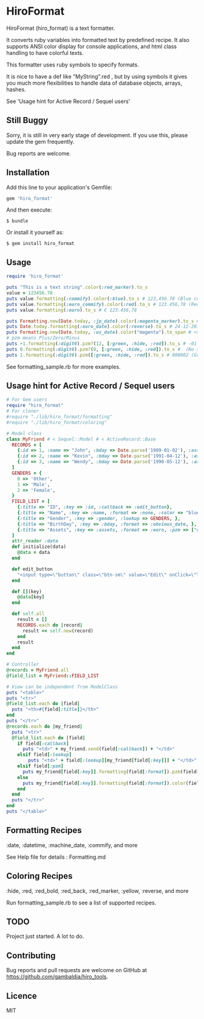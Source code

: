# HiroFormat

HiroFormat (hiro_format) is a text formatter.

It converts ruby variables into formatted text by predefined recipe.
It also supports ANSI color display for console applications, and html class handling to have colorful texts.

This formatter uses ruby symbols to specify formats.

It is nice to have a def like "MyString".red , but by using symbols it gives you much more flexibilities to handle data of database objects, arrays, hashes.

See 'Usage hint for Active Record  / Sequel users'


## Still Buggy

Sorry, it is still in very early stage of development. If you use this, please update the gem frequently.

Bug reports are welcome.

## Installation

Add this line to your application's Gemfile:

```ruby
gem 'hiro_format'
```

And then execute:

    $ bundle

Or install it yourself as:

    $ gem install hiro_format

## Usage

~~~ruby
require 'hiro_format'

puts "This is a text string".color(:red_marker).to_s
value = 123456.78
puts value.formatting(:commify).color(:blue).to_s # 123,456.78 (Blue color)
puts value.formatting(:euro_commify).color(:red).to_s # 123.456,78 (Red color)
puts value.formatting(:euro).to_s # € 123.456,78

puts Formatting.new(Date.today, :jp_date).color(:magenta_marker).to_s # 2017-12-24
puts Date.today.formatting(:euro_date).color(:reverse).to_s # 24-12-2017
puts Formatting.new(Date.today, :us_date).color("magenta").to_span # <span class="magenta">12-24-2017</span>
# pzm means Plus/Zero/Minus
puts -1.formatting(:digit6).pzm?(12, [:green, :hide, :red]).to_s # -01 (Green)
puts 0.formatting(:digit6).pzm?(0, [:green, :hide, :red]).to_s #  (No show)
puts 1.formatting(:digit6).pzm([:green, :hide, :red]).to_s # 000002 (Green)
~~~

See formatting_sample.rb for more examples.


## Usage hint for Active Record  / Sequel users

~~~ruby
# For Gem users
require "hiro_format"
# For cloner
#require "./lib/hiro_format/formatting"
#require "./lib/hiro_format/coloring"

# Model class
class MyFriend # < Sequel::Model # < ActiveRecord::Base
  RECORDS = [
    {:id => 1, :name => "John", :bday => Date.parse('1989-01-02'), :assets => 1000000, :gender => 1},
    {:id => 2, :name => "Kevin", :bday => Date.parse('1991-04-12'), :assets => -10000, :gender => 0},
    {:id => 3, :name => "Wendy", :bday => Date.parse('1990-05-12'), :assets => 0, :gender => 2},
  ]
  GENDERS = {
    0 => 'Other',
    1 => 'Male',
    2 => 'Female',
  }
  FIELD_LIST = [
    {:title => "ID", :key => :id, :callback => :edit_button},
    {:title => "Name", :key => :name, :format => :none, :color => "blue_class"},
    {:title => "Gender", :key => :gender, :lookup => GENDERS, },
    {:title => "BirthDay", :key => :bday, :format => :obvious_date, },
    {:title => "Assets", :key => :assets, :format => :euro, :pzm => ["green_class", "blue_class", "red_class"]},
  ]
  attr_reader :data
  def initialize(data)
    @data = data
  end

  def edit_button
    "<input type=\"button\" class=\"btn-sm\" value=\"Edit\" onClick=\"location.href='/controller/edit/#{@data[:id]}'\">"
  end

  def [](key)
    @data[key]
  end

  def self.all
    result = []
    RECORDS.each do |record|
      result << self.new(record)
    end
    result
  end
end

# Controller
@records = MyFriend.all
@field_list = MyFriend::FIELD_LIST

# View can be independent from ModelClass
puts "<table>"
puts "<tr>"
@field_list.each do |field|
  puts "<th>#{field[:title]}</th>"
end
puts "</tr>"
@records.each do |my_friend|
  puts "<tr>"
  @field_list.each do |field|
    if field[:callback]
      puts "<td>" + my_friend.send(field[:callback]) + "</td>"
    elsif field[:lookup]
        puts "<td>" + field[:lookup][my_friend[field[:key]]] + "</td>"
    elsif field[:pzm]
      puts my_friend[field[:key]].formatting(field[:format]).pzm(field[:pzm]).to_td
    else
      puts my_friend[field[:key]].formatting(field[:format]).color(field[:color]).to_td
    end
  end
  puts "</tr>"
end
puts "</table>"
~~~

## Formatting Recipes

:date, :datetime, :machine_date, :commify, and more

See Help file for details : Formatting.md

## Coloring Recipes

:hide, :red, :red_bold, :red_back, :red_marker, :yellow, :reverse, and more

Run formatting_sample.rb to see a list of supported recipes.


## TODO

Project just started. A lot to do.

## Contributing

Bug reports and pull requests are welcome on GitHub at https://github.com/gambaldia/hiro_tools.

## Licence

MIT
